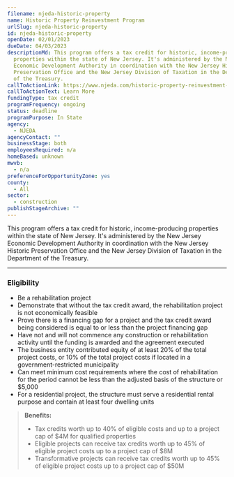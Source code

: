 ```yaml
---
filename: njeda-historic-property
name: Historic Property Reinvestment Program
urlSlug: njeda-historic-property
id: njeda-historic-property
openDate: 02/01/2023
dueDate: 04/03/2023
descriptionMd: This program offers a tax credit for historic, income-producing
  properties within the state of New Jersey. It's administered by the New Jersey
  Economic Development Authority in coordination with the New Jersey Historic
  Preservation Office and the New Jersey Division of Taxation in the Department
  of the Treasury.
callToActionLink: https://www.njeda.com/historic-property-reinvestment-program/
callToActionText: Learn More
fundingType: tax credit
programFrequency: ongoing
status: deadline
programPurpose: In State
agency:
  - NJEDA
agencyContact: ""
businessStage: both
employeesRequired: n/a
homeBased: unknown
mwvb:
  - n/a
preferenceForOpportunityZone: yes
county:
  - All
sector:
  - construction
publishStageArchive: ""
---
```


This program offers a tax credit for historic, income-producing properties within the state of New Jersey. It's administered by the New Jersey Economic Development Authority in coordination with the New Jersey Historic Preservation Office and the New Jersey Division of Taxation in the Department of the Treasury.

---

### Eligibility

- Be a rehabilitation project
- Demonstrate that without the tax credit award, the rehabilitation project is not economically feasible
- Prove there is a financing gap for a project and the tax credit award being considered is equal to or less than the project financing gap
- Have not and will not commence any construction or rehabilitation activity until the funding is awarded and the agreement executed
- The business entity contributed equity of at least 20% of the total project costs, or 10% of the total project costs if located in a government-restricted municipality
- Can meet minimum cost requirements where the cost of rehabilitation for the period cannot be less than the adjusted basis of the structure or $5,000
- For a residential project, the structure must serve a residential rental purpose and contain at least four dwelling units

> **Benefits:**
>
> - Tax credits worth up to 40% of eligible costs and up to a project cap of $4M for qualified properties
> - Eligible projects can receive tax credits worth up to 45% of eligible project costs up to a project cap of $8M
> - Transformative projects can receive tax credits worth up to 45% of eligible project costs up to a project cap of $50M

